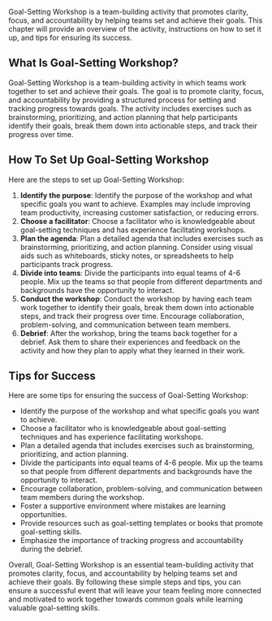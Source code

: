
Goal-Setting Workshop is a team-building activity that promotes clarity, focus, and accountability by helping teams set and achieve their goals. This chapter will provide an overview of the activity, instructions on how to set it up, and tips for ensuring its success.

What Is Goal-Setting Workshop?
------------------------------

Goal-Setting Workshop is a team-building activity in which teams work together to set and achieve their goals. The goal is to promote clarity, focus, and accountability by providing a structured process for setting and tracking progress towards goals. The activity includes exercises such as brainstorming, prioritizing, and action planning that help participants identify their goals, break them down into actionable steps, and track their progress over time.

How To Set Up Goal-Setting Workshop
-----------------------------------

Here are the steps to set up Goal-Setting Workshop:

1. **Identify the purpose**: Identify the purpose of the workshop and what specific goals you want to achieve. Examples may include improving team productivity, increasing customer satisfaction, or reducing errors.
2. **Choose a facilitator**: Choose a facilitator who is knowledgeable about goal-setting techniques and has experience facilitating workshops.
3. **Plan the agenda**: Plan a detailed agenda that includes exercises such as brainstorming, prioritizing, and action planning. Consider using visual aids such as whiteboards, sticky notes, or spreadsheets to help participants track progress.
4. **Divide into teams**: Divide the participants into equal teams of 4-6 people. Mix up the teams so that people from different departments and backgrounds have the opportunity to interact.
5. **Conduct the workshop**: Conduct the workshop by having each team work together to identify their goals, break them down into actionable steps, and track their progress over time. Encourage collaboration, problem-solving, and communication between team members.
6. **Debrief**: After the workshop, bring the teams back together for a debrief. Ask them to share their experiences and feedback on the activity and how they plan to apply what they learned in their work.

Tips for Success
----------------

Here are some tips for ensuring the success of Goal-Setting Workshop:

* Identify the purpose of the workshop and what specific goals you want to achieve.
* Choose a facilitator who is knowledgeable about goal-setting techniques and has experience facilitating workshops.
* Plan a detailed agenda that includes exercises such as brainstorming, prioritizing, and action planning.
* Divide the participants into equal teams of 4-6 people. Mix up the teams so that people from different departments and backgrounds have the opportunity to interact.
* Encourage collaboration, problem-solving, and communication between team members during the workshop.
* Foster a supportive environment where mistakes are learning opportunities.
* Provide resources such as goal-setting templates or books that promote goal-setting skills.
* Emphasize the importance of tracking progress and accountability during the debrief.

Overall, Goal-Setting Workshop is an essential team-building activity that promotes clarity, focus, and accountability by helping teams set and achieve their goals. By following these simple steps and tips, you can ensure a successful event that will leave your team feeling more connected and motivated to work together towards common goals while learning valuable goal-setting skills.
